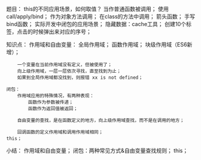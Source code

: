 题目：
    this的不同应用场景，如何取值？
        当作普通函数被调用；
        使用call/apply/bind；
        作为对象方法调用；
        在class的方法中调用；
        箭头函数；
    手写bind函数；
    实际开发中闭包的应用场景；
        隐藏数据：cache工具；
    创建10个<a>标签，点击的时候弹出来对应的序号；

知识点：
    作用域和自由变量：
        全局作用域；
        函数作用域；
        块级作用域（ES6新增）；

        一个变量在当前作用域没有定义，但被使用了；
        向上级作用域，一层一层依次寻找，直至找到为止；
        如果到全局作用域都没找到，则报错 xx is not defined；
    
    闭包：
        作用域应用的特殊情况，有两种表现：
            函数作为参数被传递；
            函数作为返回值被返回；

        自由变量的查找，是在函数定义的地方，向上级作用域查找，而不是在调用的地方；

        回调函数的定义作用域和调用作用域相同；
    this；

小结：
    作用域和自由变量；
    闭包：两种常见方式&自由变量查找规则；
    this；